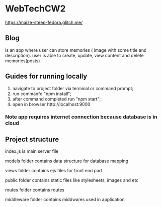 # WebTechCW2
https://maize-steep-fedora.glitch.me/


## Blog 
is an app where user can store memories ( image with some title and description). user is able to create, update, view content and delete memories(posts)

## Guides for running locally
1.  navigate to project folder via terminal or command prompt;
2. run commanfd "npm install";
3. after command completed run "npm start";
4. open in browser http://localhost:9000 
### Note app requires internet connection because database is in cloud

## Project structure

index.js is main server file

models folder contains data structure for database mapping

views folder contains ejs files for front end part

public folder contains static files like stylesheets, images and etc

routes folder contains routes

middleware folder contains middwares used in application


